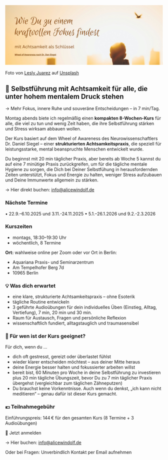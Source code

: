 <img src="/assets/2023-04-14-mindfulness.jpg" alt="" style="max-width:100%"/>

Foto von <a href="https://unsplash.com/@jblesly?utm_source=unsplash&utm_medium=referral&utm_content=creditCopyText">Lesly Juarez</a> auf <a href="https://unsplash.com/de/s/fotos/achtsamkeit?utm_source=unsplash&utm_medium=referral&utm_content=creditCopyText">Unsplash</a>

## 🌿 Selbstführung mit Achtsamkeit für alle, die unter hohem mentalem Druck stehen 

→ Mehr Fokus, innere Ruhe und souveräne Entscheidungen – in 7 min/Tag.

Montag abends biete ich regelmäßig einen **kompakten 8-Wochen-Kurs** für alle, die viel zu tun und wenig Zeit haben, die ihre Selbstführung stärken und Stress wirksam abbauen wollen.

Der Kurs basiert auf dem Wheel of Awareness des Neurowissenschaftlers Dr. Daniel Siegel – einer **strukturierten Achtsamkeitspraxis**, die speziell für leistungsstarke, mental beanspruchte Menschen entwickelt wurde.

Du beginnst mit 20 min täglicher Praxis, aber bereits ab Woche 5 kannst du auf eine 7 minütige Praxis zurückgreifen, um für die tägliche mentale Hygiene zu sorgen, die Dich bei Deiner Selbstfühung in herausfordernden Zeiten unterstützt, Fokus und Energie zu halten, weniger Stress aufzubauen und Deine Immunwerte allgemein zu stärken. 

→ Hier direkt buchen: info@alicewindolf.de

### Nächste Termine
• 22.9.–6.10.2025 und 3.11.-24.11.2025
• 5.1.–26.1.2026 und 9.2.-2.3.2026

### Kurszeiten
- montags, 18:30–19:30 Uhr
- wöchentlich, 8 Termine

**Ort:** wahlweise online per Zoom oder vor Ort in Berlin:
- Aquariana Praxis- und Seminarzentrum
- Am Tempelhofer Berg 7d
- 10965 Berlin

### 💡 Was dich erwartet
- eine klare, strukturierte Achtsamkeitspraxis – ohne Esoterik
- tägliche Routine entwickeln
- 3 geführte Audioübungen für dein individuelles Üben (Einstieg, Alltag, Vertiefung), 7 min, 20 min und 30 min. 
- Raum für Austausch, Fragen und persönliche Reflexion
- wissenschaftlich fundiert, alltagstauglich und traumasensibel

### 🎯 Für wen ist der Kurs geeignet?

Für dich, wenn du …
- dich oft gestresst, gereizt oder überlastet fühlst
- wieder klarer entscheiden möchtest – aus deiner Mitte heraus
- deine Energie besser halten und fokussierter arbeiten willst
- bereit bist, 60 Minuten pro Woche in deine Selbstführung zu investieren plus 20 min tägliche Übungszeit, bevor Du zu 7 min täglicher Praxis übergehst (vergleichbar zum täglichen Zähneputzen)  
- Du brauchst keine Vorkenntnisse. Auch wenn du denkst, „ich kann nicht meditieren“ – genau dafür ist dieser Kurs gemacht.
  
### 💶 Teilnahmegebühr
Einführungspreis: 144 € für den gesamten Kurs (8 Termine + 3 Audioübungen)

🔗 Jetzt anmelden

→ Hier buchen: info@alicewindolf.de

Oder bei Fragen: Unverbindlich Kontakt per Email aufnehmen

